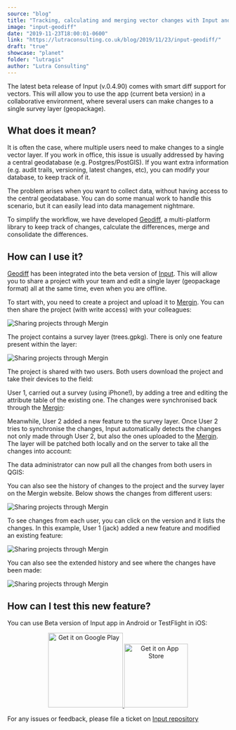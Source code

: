 ```yaml
---
source: "blog"
title: "Tracking, calculating and merging vector changes with Input and QGIS"
image: "input-geodiff"
date: "2019-11-23T18:00:01-0600"
link: "https://lutraconsulting.co.uk/blog/2019/11/23/input-geodiff/"
draft: "true"
showcase: "planet"
folder: "lutragis"
author: "Lutra Consulting"
---
```


<p>The latest beta release of Input (v.0.4.90) comes with smart diff support for vectors. This will allow you to use the app (current beta version) in a collaborative environment, where several users can make changes to a single survey layer (geopackage).</p>

<!-- more -->

<h2 id="what-does-it-mean">What does it mean?</h2>
<p>It is often the case, where multiple users need to make changes to a single vector layer. If you work in office, this issue is usually addressed by having a central geodatabase (e.g. Postgres/PostGIS). If you want extra information (e.g. audit trails, versioning, latest changes, etc), you can modify your database, to keep track of it.</p>

<p>The problem arises when you want to collect data, without having access to the central geodatabase. You can do some manual work to handle this scenario, but it can easily lead into data management nightmare.</p>

<p>To simplify the workflow, we have developed <a href="https://github.com/lutraconsulting/geodiff">Geodiff</a>, a multi-platform library to keep track of changes, calculate the differences, merge and consolidate the differences.</p>

<h2 id="how-can-i-use-it">How can I use it?</h2>
<p><a href="https://github.com/lutraconsulting/geodiff">Geodiff</a> has been integrated into the beta version of <a href="https://merginmaps.com">Input</a>. This will allow you to share a project with your team and edit a single layer (geopackage format) all at the same time, even when you are offline.</p>

<p>To start with, you need to create a project and upload it to <a href="https://merginmaps.com/">Mergin</a>. You can then share the project (with write access) with your colleagues:</p>

<p><img alt="Sharing projects through Mergin" src="https://www.lutraconsulting.co.uk/img/posts/mergin_project_sharing.png" /></p>

<p>The project contains a survey layer (trees.gpkg). There is only one feature present within the layer:</p>

<p><img alt="Sharing projects through Mergin" src="https://www.lutraconsulting.co.uk/img/posts/survey-project-qgis.png" /></p>

<p>The project is shared with two users. Both users download the project and take their devices to the field:</p>

<p>User 1, carried out a survey (using iPhone!), by adding a tree and editing the attribute table of the existing one. The changes were synchronised back through the <a href="https://merginmaps.com/">Mergin</a>:</p>

<center>
  
</center>

<p>Meanwhile, User 2 added a new feature to the survey layer. Once User 2 tries to synchronise the changes, Input automatically detects the changes not only made through User 2, but also the ones uploaded to the <a href="https://merginmaps.com/">Mergin</a>. The layer will be patched both locally and on the server to take all the changes into account:</p>

<center>
  
</center>

<p>The data administrator can now pull all the changes from both users in QGIS:</p>

<center>
  
</center>

<p>You can also see the history of changes to the project and the survey layer on the Mergin website. Below shows the changes from different users:</p>

<p><img alt="Sharing projects through Mergin" src="https://www.lutraconsulting.co.uk/img/posts/mergin_project_history.png" /></p>

<p>To see changes from each user, you can click on the version and it lists the changes. In this example, User 1 (jack) added a new feature and modified an existing feature:</p>

<p><img alt="Sharing projects through Mergin" src="https://www.lutraconsulting.co.uk/img/posts/mergin_project_history_extended.png" /></p>

<p>You can also see the extended history and see where the changes have been made:</p>

<p><img alt="Sharing projects through Mergin" src="https://www.lutraconsulting.co.uk/img/posts/mergin_project_history_advanced.png" /></p>

<h2 id="how-can-i-test-this-new-feature">How can I test this new feature?</h2>

<p>You can use Beta version of Input app in Android or TestFlight in iOS:</p>

<center>
<a href="https://play.google.com/apps/testing/uk.co.lutraconsulting"><img alt="Get it on Google Play" src="https://play.google.com/intl/en_us/badges/images/generic/en_badge_web_generic.png" width="170" />
</a> <a href="https://testflight.apple.com/join/JO5EIywn"><img alt="Get it on App Store" src="https://www.lutraconsulting.co.uk/img/posts/App_Store.svg" style="padding-top: 1px;" width="145px" /></a>
</center>

<p>For any issues or feedback, please file a ticket on <a href="https://github.com/lutraconsulting/input/issues">Input repository</a></p>
